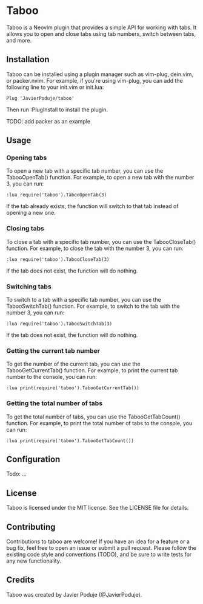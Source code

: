 # Taboo

Taboo is a Neovim plugin that provides a simple API for working with tabs. It allows you to open and close tabs using tab numbers, switch between tabs, and more.

## Installation

Taboo can be installed using a plugin manager such as vim-plug, dein.vim, or packer.nvim.
For example, if you're using vim-plug, you can add the following line to your init.vim or init.lua:

```vim
Plug 'JavierPoduje/taboo'
```

Then run :PlugInstall to install the plugin.

TODO: add packer as an example

## Usage

### Opening tabs
To open a new tab with a specific tab number, you can use the TabooOpenTab() function. For example, to open a new tab with the number 3, you can run:

```vim
:lua require('taboo').TabooOpenTab(3)
```
If the tab already exists, the function will switch to that tab instead of opening a new one.

### Closing tabs

To close a tab with a specific tab number, you can use the TabooCloseTab() function. For example, to close the tab with the number 3, you can run:

```vim
:lua require('taboo').TabooCloseTab(3)
```
If the tab does not exist, the function will do nothing.

### Switching tabs
To switch to a tab with a specific tab number, you can use the TabooSwitchTab() function. For example, to switch to the tab with the number 3, you can run:

```svim
:lua require('taboo').TabooSwitchTab(3)
```
If the tab does not exist, the function will do nothing.

### Getting the current tab number

To get the number of the current tab, you can use the TabooGetCurrentTab() function. For example, to print the current tab number to the console, you can run:

```vim
:lua print(require('taboo').TabooGetCurrentTab())
```

### Getting the total number of tabs
To get the total number of tabs, you can use the TabooGetTabCount() function. For example, to print the total number of tabs to the console, you can run:

```vim
:lua print(require('taboo').TabooGetTabCount())
```

## Configuration

Todo: ...

## License

Taboo is licensed under the MIT license. See the LICENSE file for details.

## Contributing

Contributions to taboo are welcome! If you have an idea for a feature or a bug fix, feel free to open an issue or submit a pull request.
Please follow the existing code style and conventions (TODO), and be sure to write tests for any new functionality.

## Credits

Taboo was created by Javier Poduje (@JavierPoduje).

